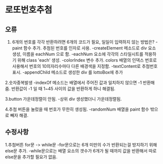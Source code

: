 # 로또번호추첨

## 오류

1. 6개의 번호를 각각 반환하려면 6개의 코드가 필요, 일일이 입력하지 않는 방법은?
-paint 함수 추가. 추첨된 번호를 인자로 사용.
-createElement 메소드로 div 요소 생성, 이름을 eachNum 으로 함.
-eachNum 요소에 각각의 스타일시트를 적용하기 위해 class 'each' 생성.
-colorIndex 변수 추가. colors 배열의 인덱스 번호로 사용해서 번호의 10의자리수마다 다른 배경색을 지정함.
-textContent로 추첨번호 표시.
-appendChild 메소드로 생성한 div 를 lottoBox에 추가

2.숫자중복발생
-indexOf 메소드는 배열에서 주어진 값과 일치하지 않으면 -1 반환해줌. 반환값이 -1 일 때 1~45 사이의 값을 반환하게 하니 해결됨.

3.button 가운데정렬이 안됨.
-상위 div 생성했더니 가운데정렬됨.

4.추첨 버튼을 눌렀을 때 번호가 무한히 생성됨. 
-randomNum 배열을 paint 함수 밖으로 빼자 해결.

## 수정사항
1.추첨버튼 for문 -> while문
-for문으로는 6개 미만의 수가 반환되는걸 방지하기 위해 else문 추가.
-while문으로는 배열 요소의 갯수가 6개가 될 때까지 값을 반환해서 따로 else문을 추가할 필요가 없음.
